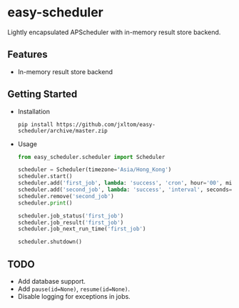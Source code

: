 # easy-scheduler

Lightly encapsulated APScheduler with in-memory result store backend.

## Features

- In-memory result store backend

## Getting Started

- Installation

    ```pip install https://github.com/jxltom/easy-scheduler/archive/master.zip```

- Usage

    ```python
    from easy_scheduler.scheduler import Scheduler
    
    scheduler = Scheduler(timezone='Asia/Hong_Kong')
    scheduler.start()
    scheduler.add('first_job', lambda: 'success', 'cron', hour='00', minute='01')
    scheduler.add('second_job', lambda: 'success', 'interval', seconds=10)
    scheduler.remove('second_job')
    scheduler.print()
    
    scheduler.job_status('first_job')
    scheduler.job_result('first_job')
    scheduler.job_next_run_time('first_job')
    
    scheduler.shutdown()
    ```
    
## TODO

- Add database support.
- Add ```pause(id=None)```, ```resume(id=None)```.
- Disable logging for exceptions in jobs.
